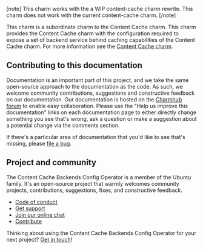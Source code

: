 [note]
 This charm works with the a WIP content-cache charm rewrite. This charm does not work with the current content-cache charm.
 [/note]

This charm is a subordinate charm to the Content Cache charm. This charm provides the Content Cache charm with the configuration required to expose a set of backend service behind caching capabilities of the Content Cache charm. For more information see the [Content Cache charm](https://charmhub.io/content-cache).

<!-- A paragraph of 2-5 short sentences, that describes what the product does and what need the product meets. -->

<!-- Finally, a paragraph that describes whom the product is useful for. -->

## Contributing to this documentation

Documentation is an important part of this project, and we take the same open-source approach to the documentation as 
the code. As such, we welcome community contributions, suggestions and constructive feedback on our documentation. 
Our documentation is hosted on the [Charmhub forum](https://discourse.charmhub.io/) 
to enable easy collaboration. Please use the "Help us improve this documentation" links on each documentation page to 
either directly change something you see that's wrong, ask a question or make a suggestion about a potential change via 
the comments section.

If there's a particular area of documentation that you'd like to see that's missing, please 
[file a bug](https://github.com/canonical/content-cache-operator/issues).

## Project and community

The Content Cache Backends Config Operator is a member of the Ubuntu family. It's an open-source project that warmly welcomes community 
projects, contributions, suggestions, fixes, and constructive feedback.

- [Code of conduct](https://ubuntu.com/community/code-of-conduct)
- [Get support](https://discourse.charmhub.io/)
- [Join our online chat](https://matrix.to/#/#charmhub-charmdev:ubuntu.com)
- [Contribute](https://github.com/canonical/content-cache-backends-config-operator/blob/main/CONTRIBUTING.md)

Thinking about using the Content Cache Backends Config Operator for your next project? 
[Get in touch](https://matrix.to/#/#charmhub-charmdev:ubuntu.com)!
